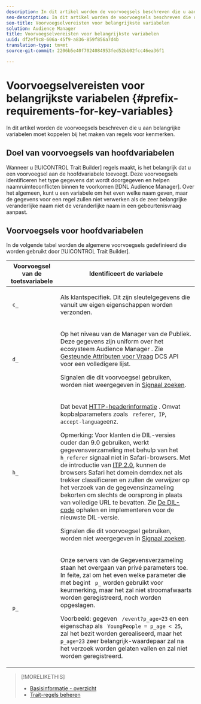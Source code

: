 ```yaml
---
description: In dit artikel worden de voorvoegsels beschreven die u aan belangrijke variabelen moet koppelen bij het maken van regels voor kenmerken.
seo-description: In dit artikel worden de voorvoegsels beschreven die u aan belangrijke variabelen moet koppelen bij het maken van regels voor kenmerken.
seo-title: Voorvoegselvereisten voor belangrijkste variabelen
solution: Audience Manager
title: Voorvoegselvereisten voor belangrijkste variabelen
uuid: df2ef9c8-606a-45f9-a836-859f856a7d4b
translation-type: tm+mt
source-git-commit: 2206b5e40f7024084953fed52bb02fcc46ea36f1

---
```



# Voorvoegselvereisten voor belangrijkste variabelen {#prefix-requirements-for-key-variables}

In dit artikel worden de voorvoegsels beschreven die u aan belangrijke variabelen moet koppelen bij het maken van regels voor kenmerken.

<!-- r_tb_variable_prefixes.xml -->

## Doel van voorvoegsels van hoofdvariabelen

Wanneer u [!UICONTROL Trait Builder] regels maakt, is het belangrijk dat u een voorvoegsel aan de hoofdvariabele toevoegt. Deze voorvoegsels identificeren het type gegevens dat wordt doorgegeven en helpen naamruimteconflicten binnen te voorkomen [!DNL Audience Manager]. Over het algemeen, kunt u een variabele om het even welke naam geven, maar de gegevens voor een regel zullen niet verwerken als de zeer belangrijke veranderlijke naam niet de veranderlijke naam in een gebeurtenisvraag aanpast.

## Voorvoegsels voor hoofdvariabelen

In de volgende tabel worden de algemene voorvoegsels gedefinieerd die worden gebruikt door [!UICONTROL Trait Builder].

<table id="table_CFEFA1DBDF904736B6EA2640B7AD26E5"> 
 <thead> 
  <tr> 
   <th colname="col1" class="entry"> Voorvoegsel van de toetsvariabele </th> 
   <th colname="col2" class="entry"> Identificeert de variabele </th> 
  </tr>
 </thead>
 <tbody> 
  <tr> 
   <td colname="col1"><code> c_</code> </td> 
   <td colname="col2"> <p>Als klantspecifiek. Dit zijn sleutelgegevens die vanuit uw eigen eigenschappen worden verzonden. </p> </td> 
  </tr> 
  <tr> 
   <td colname="col1"><code> d_</code> </td> 
   <td colname="col2"> <p>Op het niveau van de Manager <span class="keyword"></span> van de Publiek. Deze gegevens zijn uniform over het ecosysteem <span class="keyword"> Audience Manager</span> . Zie <a href="../../api/dcs-intro/dcs-api-reference/dcs-keys.md"> Gesteunde Attributen voor Vraag</a> DCS API voor een volledigere lijst. <p>Signalen die dit voorvoegsel gebruiken, worden niet weergegeven in <a href="../data-explorer/data-explorer-signals-search/data-explorer-signals-search.md">Signaal zoeken</a>.</p></p> </td> 
  </tr>
  <tr> 
   <td colname="col1"><code> h_</code> </td> 
   <td colname="col2"> <p>Dat bevat <a href="https://en.wikipedia.org/wiki/List_of_HTTP_header_fields" scope="external" format="html"> HTTP-headerinformatie</a> . Omvat kopbalparameters zoals <code> referer</code>,<code> IP</code>, <code> accept-language</code>enz. </p> <p> <p>Opmerking: Voor klanten die DIL-versies ouder dan 9.0 gebruiken, werkt gegevensverzameling met behulp van het <code> h_referer</code> signaal niet in Safari-browsers. Met de introductie van <a href="https://webkit.org/blog/8311/intelligent-tracking-prevention-2-0/" format="https" scope="external"> ITP 2.0</a>, kunnen de browsers Safari het domein demdex.net als trekker classificeren en zullen de verwijzer op het verzoek van de gegevensinzameling bekorten om slechts de oorsprong in plaats van volledige URL te bevatten. Zie <a href="../../dil/dil-overview.md#get-implement-dil-code">De DIL-code</a> ophalen en implementeren voor de nieuwste DIL-versie.<p>Signalen die dit voorvoegsel gebruiken, worden niet weergegeven in <a href="../data-explorer/data-explorer-signals-search/data-explorer-signals-search.md">Signaal zoeken</a>.</p></p> </p> </td> 
  </tr> 
  <tr> 
   <td colname="col1"><code> p_</code> </td> 
   <td colname="col2"> <p>Onze servers <span class="wintitle"> van de</span> Gegevensverzameling staan het overgaan van privé parameters toe. In feite, zal om het even welke parameter die met begint <code> p_</code> worden gebruikt voor keurmerking, maar het zal niet stroomafwaarts worden geregistreerd, noch worden opgeslagen. </p> <p>Voorbeeld: gegeven <code> /event?p_age=23</code> en een eigenschap als <code> YoungPeople = p_age &lt; 25</code>, zal het bezit worden gerealiseerd, maar het <code> p_age=23</code> zeer belangrijk-waardepaar zal na het verzoek worden gelaten vallen en zal niet worden geregistreerd. </p> </td> 
  </tr> 
 </tbody> 
</table>

>[!MORELIKETHIS]
>
>* [Basisinformatie - overzicht](../../features/traits/create-onboarded-rule-based-traits.md)
>* [Trait-regels beheren](../../features/traits/manage-trait-rules.md#managing-trait-rules)

